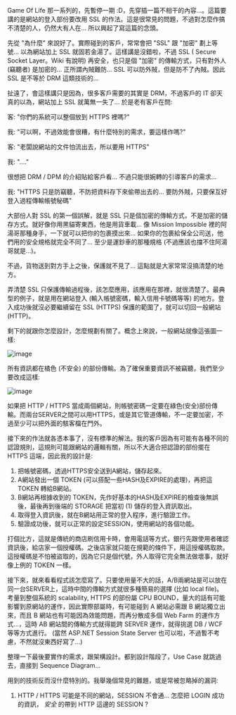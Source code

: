 Game Of Life 那一系列的，先暫停一期 :D，先穿插一篇不相干的內容...。這篇要講的是網站的登入部份要改用 SSL 的作法。這是很常見的問題，不過對怎麼作搞不清楚的人，仍然大有人在... 所以興起了寫這篇的念頭。

先從 "為什麼" 來說好了。實際碰到的客戶，常常會把 "SSL" 跟 "加密" 劃上等號... 以為網站加上 SSL 就固若金湯了。這樣講是沒錯啦，不過 SSL ( Secure Socket Layer。Wiki 有說明) 再安全，也只是個 "加密" 的傳輸方式，只有對外人 (竊聽者) 是加密的... 正所謂內賊難防... SSL 可以防外賊，但是防不了內賊。因此 SSL 是不等於 DRM 這類技術的...

扯遠了，會這樣講只是因為，很多客戶需要的其實是 DRM，不過客戶的 IT 卻天真的以為，網站加上 SSL 就萬無一失了... 於是老有客戶在問:

客: "你們的系統可以整個放到 HTTPS 裡嗎?"

我: "可以啊，不過效能會很糟，有什麼特別的需求，要這樣作嗎?"

客: "老闆說網站的文件怕流出去，所以要用 HTTPS"

我: "...."

很想把 DRM / DPM 的介紹貼給客戶看... 不過只能很婉轉的引導客戶的需求...

我: "HTTPS 只是防竊聽，不防把資料存下來偷帶出去的... 要防外賊，只要保互好登入過程傳輸帳號秘碼"

大部份人對 SSL 的第一個誤解，就是 SSL 只是個加密的傳輸方式，不是加密的儲存方式。就好像你用黑貓寄東西，他是用貨車載... 像 Mission Impossible 裡的阿湯哥那種身手，一下就可以把你的包裹摸出來... 如果你的包裹給保全公司送，他們用的安全規格就完全不同了... 至少是運鈔車的那種規格 (不過應該也擋不住阿湯哥就是...)。

不過，貨物送到對方手上之後，保護就不見了... 這點就是大家常常沒搞清楚的地方。

弄清楚 SSL 只保護傳輸過程後，該怎麼應用，該應用在那裡，就很清楚了。最典型的例子，就是用在網站登入 (輸入帳號密碼，輸入信用卡號碼等等) 的地方。登入成功後就沒必要繼續留在 SSL (HTTPS) 保護的範圍了，就可以切回一般網站 (HTTP)。

剩下的就跟你怎麼設計，怎麼規劃有關了。概念上來說，一般網站就像這張圖一樣:

![image](/images/2009-09-18-design-case-study-login-with-ssl/image_5.png)

所有資訊都在橘色 (不安全) 的部份傳輸。為了確保重要資訊不被竊聽，我們至少要改成這樣:

![image](/images/2009-09-18-design-case-study-login-with-ssl/image_6.png)

如果把 HTTP / HTTPS 當成兩個網站，則帳號密碼一定要在綠色(安全)部份傳輸。而兩台SERVER之間可以用HTTPS，或是其它管道傳輸，不一定要加密，不過至少可以把外面的駭客檔在門外。

接下來的作法就各憑本事了，沒有標準的解法。我的客戶因為有可能有各種不同的認證規則，這規則可能跟網站的邏輯有關，所以不大適合把認證的部份擺在 HTTPS 這端，因此我的設計是:

1. 把帳號密碼，透過HTTPS安全送到A網站，儲存起來。
2. A網站發出一個 TOKEN (可以搭配一些HASH及EXPIRE的處理)，再把這 TOKEN 轉給B網站。
3. B網站再根據收到的 TOKEN，先作好基本的HASH及EXPIRE的檢查後無誤後，最後再到後端的 STORAGE 把當初 (1) 儲存的登入資訊取出。
4. 取得登入資訊後，就在B網站用正常的登入程序，進行驗證工作。
5. 驗證成功後，就可以正常的設定SESSION，使用網站的各個功能。

打個比方，這就是傳統的商店刷信用卡時，會用電話等方式，銀行先跟使用者確認資訊後，給店家一個授權碼。之後店家就只能在規範的條件下，用這授權碼取款。這授權碼是不怕被盜取的，因為它只是個代號，外人取得它完全無法做壞事，就好像上例的 TOKEN 一樣。

接下來，就來看看程式該怎麼寫了。只要使用量不大的話，A/B兩網站是可以放在同一台SERVER上，這時中間的傳輸方式就很多種簡易的選擇 (比如 local file)。考量到整個系統的 scalability, HTTPS 的部份屬 CPU BOUND，量大的話有可能影響到原網站的運作，因此實際部屬時，有可能碰到 A 網站必需跟 B 網站獨立出來，而且 B 網站也有可能因為效能問題，而再分散成多個 Web Farm 的運作方式...，這時 AB 網站間的傳輸方式就得能跨 SERVER 運作，就得挑選 DB / WCF 等等方式進行。 (當然 ASP.NET Session State Server 也可以啦，不過暫不考慮，不然就沒東西好寫了...)

整理一下最後要實作的需求，跟架構設計。都到設計階段了，Use Case 就跳過去，直接到 Sequence Diagram…

用到的技術反而沒什麼特別的。我舉幾個常見的難題，或是常被忽略掉的漏洞:

1. HTTP / HTTPS 可能是不同的網站，SESSION 不會通... 怎麼把 LOGIN 成功的資訊， *安全* 的帶到 HTTP 這邊的 SESSION ?